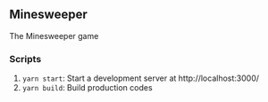 ## Minesweeper

The Minesweeper game

### Scripts
1. `yarn start`: Start a development server at http://localhost:3000/
1. `yarn build`: Build production codes
